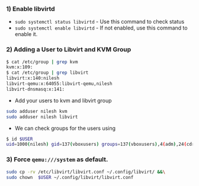 ### 1) Enable libvirtd

- `sudo systemctl status libvirtd` - Use this command to check status
- `sudo systemctl enable libvirtd` - If not enabled, use this command to enable it.


### 2) Adding a User to Libvirt and KVM Group

``` sh
$ cat /etc/group | grep kvm
kvm:x:109:
$ cat /etc/group | grep libvirt
libvirt:x:140:nilesh
libvirt-qemu:x:64055:libvirt-qemu,nilesh
libvirt-dnsmasq:x:141:
```

-  Add your users to kvm and libvirt group
``` sh
sudo adduser nilesh kvm
sudo adduser nilesh libvirt
```

- We can check groups for the users using
``` sh
$ id $USER
uid=1000(nilesh) gid=137(vboxusers) groups=137(vboxusers),4(adm),24(cdrom),27(sudo),30(dip),46(plugdev),109(kvm),115(lpadmin),135(sambashare),140(libvirt),64055(libvirt-qemu)
```


### 3) Force `qemu:///system` as default.

``` sh
sudo cp -rv /etc/libvirt/libvirt.conf ~/.config/libvirt/ &&\
sudo chown  $USER ~/.config/libvirt/libvirt.conf
```
